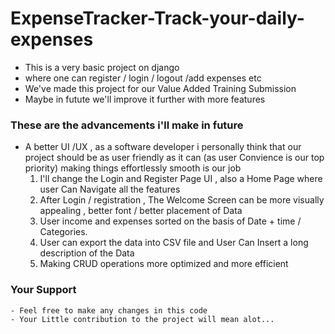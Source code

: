 # ExpenseTracker-Track-your-daily-expenses

  - This is a very basic project on django
  - where one can register / login / logout /add expenses etc
  -  We've made this project for our Value Added Training Submission
  -  Maybe in futute we'll improve it further with more features

### These are the advancements i'll make in future
  - A better UI /UX , as a software developer i personally think that our project should be as user friendly as it can
    (as user Convience is our top priority) making things effortlessly smooth is our job
      1. I'll change the Login and Register Page UI , also a Home Page where user Can Navigate all the features
      2. After Login / registration , The Welcome Screen can be more visually appealing , better font / better placement of Data
      3. User income  and expenses sorted on the basis of Date + time / Categories.
      4. User can export the data into CSV file and User Can Insert a long description of the Data
      5. Making CRUD operations more optimized and more efficient
  

  ### Your Support
    - Feel free to make any changes in this code
    - Your Little contribution to the project will mean alot...
